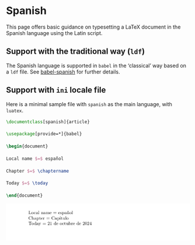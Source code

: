 # Spanish

This page offers basic guidance on typesetting a LaTeX document in the
Spanish language using the Latin script.

## Support with the traditional way (`ldf`)

The Spanish language is supported in `babel` in the ‘classical’ way
based on a `ldf` file. See [babel-spanish](https://ctan.org/pkg/babel-spanish)
for further details.

## Support with `ini` locale file

Here is a minimal sample file with `spanish` as the main language, with `luatex`.

```tex
\documentclass[spanish]{article}

\usepackage[provide=*]{babel}

\begin{document}

Local name $=$ español

Chapter $=$ \chaptername

Today $=$ \today

\end{document}
```

![](../media/locale-spanish.png)